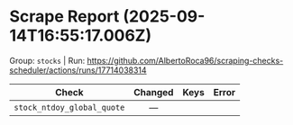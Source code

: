 # Scrape Report (2025-09-14T16:55:17.006Z)

Group: `stocks`  |  Run: https://github.com/AlbertoRoca96/scraping-checks-scheduler/actions/runs/17714038314

| Check | Changed | Keys | Error |
|---|:---:|:--|:--|
| `stock_ntdoy_global_quote` | — |  |  |
